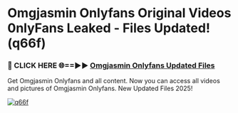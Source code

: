 # Omgjasmin Onlyfans Original Videos 0nlyFans Leaked - Files Updated! (q66f)

<h3>🔴 CLICK HERE 🌐==►► <a href="https://tinyurl.com/x26r9saj" rel="nofollow">Omgjasmin Onlyfans Updated Files</a></h3>

Get Omgjasmin Onlyfans and all content. Now you can access all videos and pictures of Omgjasmin Onlyfans. New Updated Files 2025!

[![q66f](https://i.imgur.com/LkgZPqh.gif)](https://tinyurl.com/x26r9saj)
